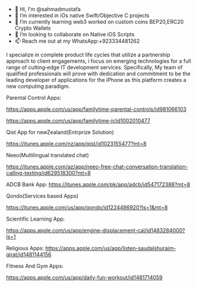 - 👋 Hi, I’m @sahmadmustafa
- 👀 I’m interested in iOs native Swift/Objective C projects
- 🌱 I’m currently learning web3 worked on custom coins BEP20,ERC20 Crypto Wallets
- 💞️ I’m looking to collaborate on Native iOS Scripts
- 📫 Reach me out at my WhatsApp:+923334481262


I specialize in complete product life cycles that utilize a partnership approach to client engagements, i focus on emerging technologies for a full range of cutting‐edge IT development services. Specifically, My team of qualified professionals will prove with dedication and commitment to be the leading developer of applications for the iPhone as this platform creates a new computing paradigm.
<!---

sahmadmustafa/sahmadmustafa is a ✨ special ✨ repository because its `README.md` (this file) appears on your GitHub profile.
You can click the Preview link to take a look at your changes.
--->
Parental Control Apps:

https://apps.apple.com/us/app/familytime-parental-controls/id981066103

https://apps.apple.com/us/app/familytime-jr/id1002010477

Qist App for newZealand(Entrprize Solution)

https://itunes.apple.com/nz/app/qist/id1023155477?mt=8

Neeo(Multilingual translated chat)

https://itunes.apple.com/az/app/neeo-free-chat-conversation-translation-calling-texting/id629518300?mt=8

ADCB Bank App:
https://itunes.apple.com/pk/app/adcb/id547172388?mt=8

Qondo(Services based Apps)

https://itunes.apple.com/us/app/qondo/id1224486920?ls=1&mt=8

Scientific Learning App:

https://apps.apple.com/us/app/engine-displacement-cal/id1483284000?ls=1

Religious Apps:
https://apps.apple.com/us/app/listen-saudalshuraim-qirat/id1481144156

Fitness And Gym Apps:

https://apps.apple.com/us/app/daily-fun-workout/id1481714059

